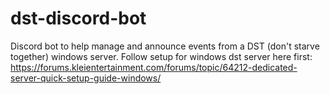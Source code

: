 # dst-discord-bot
 Discord bot to help manage and announce events from a DST (don't starve together) windows server. Follow setup for windows dst server here first: https://forums.kleientertainment.com/forums/topic/64212-dedicated-server-quick-setup-guide-windows/

